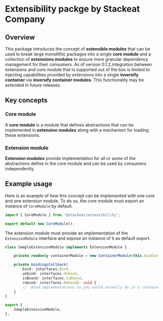 # Extensibility packge by Stackeat Company
## Overview
This package introduces the concept of **extensible modules** that can be used to break large monolithic packages into a single **core module** and a collection of **extensions modules** to ensure more granular dependency management for their consumers. As of version 0.1.2,integration between extensions and core module that is supported out of the box is limited to injecting capabilities provided by extensions into a single **inversify container** via **inversify container modules**. This functionality may be axtended in future releases.

## Key concepts
### Core module
A **core module** is a module that defines abstractions that can be implemented in **extension modules** along with a mechanism for loading these extensions.

### Extension module
**Extension modules** provide implementation for all or some of the abstractions define in the core module and can be used by consumers independently.

## Example usage
Here is an example of how this concept can be implemented with one core and one extension module. To do so, the core module must export an instance of `CoreModule` by default.
```typescript
import { CoreModule } from '@stackeat/extensibility';

export default new CoreModule();
```
The extension module must provide an implementation of the `ExtensionModule` interface and expose an instance of it as default export.
```typescript
class SampleExtensionModule implements ExtensionModule {

    private readonly containerModule = new ContainerModule(this.bindingsCallback.bind(this));

    private bindingsCallback(
        bind: interfaces.Bind,
        unbind: interfaces.Unbind,
        isBound: interfaces.IsBound,
        rebind: interfaces.Rebind): void {
        //  Bind implementations as you would normally do in a container module
    }
}

export {
    SampleExtensionModule,
};

```